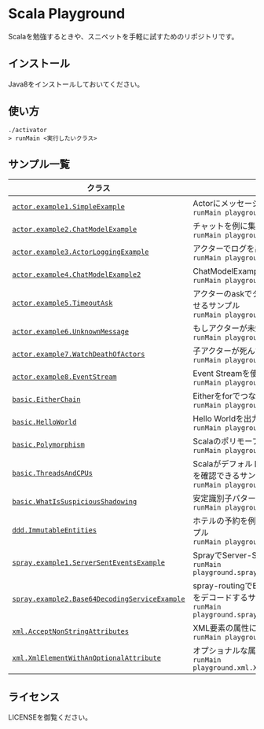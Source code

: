 # Scala Playground

Scalaを勉強するときや、スニペットを手軽に試すためのリポジトリです。

## インストール

Java8をインストールしておいてください。

## 使い方

```
./activator
> runMain <実行したいクラス>
```

## サンプル一覧

<!--begin-->
 クラス | 説明と実行コマンド
-------|----------------
[`actor.example1.SimpleExample`](https://github.com/suin/scala-playground/blob/master/src/main/scala/playground/actor/example1/SimpleExample.scala) | Actorにメッセージを送信するシンプルな例 <br> `runMain playground.actor.example1.SimpleExample` 
[`actor.example2.ChatModelExample`](https://github.com/suin/scala-playground/blob/master/src/main/scala/playground/actor/example2/ChatModelExample.scala) | チャットを例に集約ルートのActorを実行時に生成する方法 <br> `runMain playground.actor.example2.ChatModelExample` 
[`actor.example3.ActorLoggingExample`](https://github.com/suin/scala-playground/blob/master/src/main/scala/playground/actor/example3/ActorLoggingExample.scala) | アクターでログを出力する方法 <br> `runMain playground.actor.example3.ActorLoggingExample` 
[`actor.example4.ChatModelExample2`](https://github.com/suin/scala-playground/blob/master/src/main/scala/playground/actor/example4/ChatModelExample2.scala) | ChatModelExampleに表明を加えたバージョンです <br> `runMain playground.actor.example4.ChatModelExample2` 
[`actor.example5.TimeoutAsk`](https://github.com/suin/scala-playground/blob/master/src/main/scala/playground/actor/example5/TimeoutAsk.scala) | アクターのaskでタイムアウトを超過した場合どうなるかを試せるサンプル <br> `runMain playground.actor.example5.TimeoutAsk` 
[`actor.example6.UnknownMessage`](https://github.com/suin/scala-playground/blob/master/src/main/scala/playground/actor/example6/UnknownMessage.scala) | もしアクターが未知のメッセージを受信したらどうなるか？ <br> `runMain playground.actor.example6.UnknownMessage` 
[`actor.example7.WatchDeathOfActors`](https://github.com/suin/scala-playground/blob/master/src/main/scala/playground/actor/example7/WatchDeathOfActors.scala) | 子アクターが死んだら通知を受け取る例 <br> `runMain playground.actor.example7.WatchDeathOfActors` 
[`actor.example8.EventStream`](https://github.com/suin/scala-playground/blob/master/src/main/scala/playground/actor/example8/EventStream.scala) | Event Streamを使ったメッセージング <br> `runMain playground.actor.example8.EventStream` 
[`basic.EitherChain`](https://github.com/suin/scala-playground/blob/master/src/main/scala/playground/basic/EitherChain.scala) | Eitherをforでつなげる方法 <br> `runMain playground.basic.EitherChain` 
[`basic.HelloWorld`](https://github.com/suin/scala-playground/blob/master/src/main/scala/playground/basic/HelloWorld.scala) | Hello Worldを出力するだけのサンプル <br> `runMain playground.basic.HelloWorld` 
[`basic.Polymorphism`](https://github.com/suin/scala-playground/blob/master/src/main/scala/playground/basic/Polymorphism.scala) | Scalaのポリモーフィズム <br> `runMain playground.basic.Polymorphism` 
[`basic.ThreadsAndCPUs`](https://github.com/suin/scala-playground/blob/master/src/main/scala/playground/basic/ThreadsAndCPUs.scala) | ScalaがデフォルトでCPUの数しかスレッドを作らないことを確認できるサンプル <br> `runMain playground.basic.ThreadsAndCPUs` 
[`basic.WhatIsSuspiciousShadowing`](https://github.com/suin/scala-playground/blob/master/src/main/scala/playground/basic/WhatIsSuspiciousShadowing.scala) | 安定識別子パターン (Stable Identifier Patterns) <br> `runMain playground.basic.WhatIsSuspiciousShadowing` 
[`ddd.ImmutableEntities`](https://github.com/suin/scala-playground/blob/master/src/main/scala/playground/ddd/ImmutableEntities.scala) | ホテルの予約を例に、DDDでImmutableなEntityの実装サンプル <br> `runMain playground.ddd.ImmutableEntities` 
[`spray.example1.ServerSentEventsExample`](https://github.com/suin/scala-playground/blob/master/src/main/scala/playground/spray/example1/ServerSentEventsExample.scala) | SprayでServer-Sent Eventsを実装するサンプル <br> `runMain playground.spray.example1.ServerSentEventsExample` 
[`spray.example2.Base64DecodingServiceExample`](https://github.com/suin/scala-playground/blob/master/src/main/scala/playground/spray/example2/Base64DecodingServiceExample.scala) | spray-routingでBase64エンコードされたHTTPリクエストをデコードするサンプル <br> `runMain playground.spray.example2.Base64DecodingServiceExample` 
[`xml.AcceptNonStringAttributes`](https://github.com/suin/scala-playground/blob/master/src/main/scala/playground/xml/AcceptNonStringAttributes.scala) | XML要素の属性にString以外を使う方法 <br> `runMain playground.xml.AcceptNonStringAttributes` 
[`xml.XmlElementWithAnOptionalAttribute`](https://github.com/suin/scala-playground/blob/master/src/main/scala/playground/xml/XmlElementWithAnOptionalAttribute.scala) | オプショナルな属性を持つXML要素の作り方 <br> `runMain playground.xml.XmlElementWithAnOptionalAttribute` 

<!--end-->

## ライセンス

LICENSEを御覧ください。
